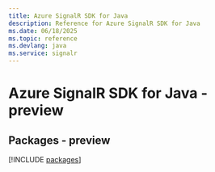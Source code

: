 ```yaml
---
title: Azure SignalR SDK for Java
description: Reference for Azure SignalR SDK for Java
ms.date: 06/18/2025
ms.topic: reference
ms.devlang: java
ms.service: signalr
---
```

# Azure SignalR SDK for Java - preview
## Packages - preview
[!INCLUDE [packages](signalr-index.md)]